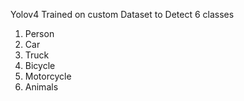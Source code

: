 Yolov4 Trained on custom Dataset to Detect 6 classes
1. Person
2. Car
3. Truck
4. Bicycle
5. Motorcycle
6. Animals
